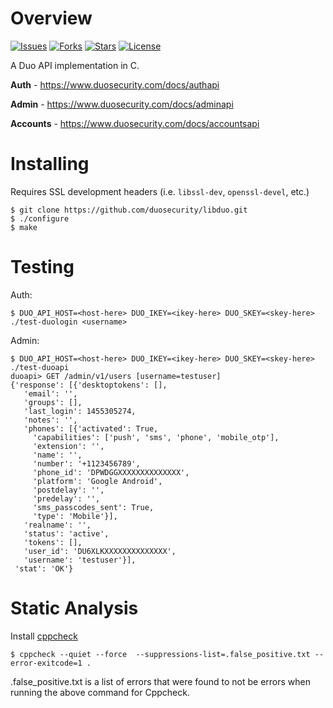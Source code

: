# Overview

[![Issues](https://img.shields.io/github/issues/duosecurity/libduo)](https://github.com/duosecurity/libduo/issues)
[![Forks](https://img.shields.io/github/forks/duosecurity/libduo)](https://github.com/duosecurity/libduo/network/members)
[![Stars](https://img.shields.io/github/stars/duosecurity/libduo)](https://github.com/duosecurity/libduo/stargazers)
[![License](https://img.shields.io/badge/License-View%20License-orange)](https://github.com/duosecurity/libduo/blob/master/LICENSE)

A Duo API implementation in C.

**Auth** - https://www.duosecurity.com/docs/authapi

**Admin** - https://www.duosecurity.com/docs/adminapi

**Accounts** - https://www.duosecurity.com/docs/accountsapi

# Installing

Requires SSL development headers (i.e. `libssl-dev`, `openssl-devel`, etc.)

```
$ git clone https://github.com/duosecurity/libduo.git
$ ./configure
$ make
```

# Testing

Auth:

```
$ DUO_API_HOST=<host-here> DUO_IKEY=<ikey-here> DUO_SKEY=<skey-here> ./test-duologin <username>
```

Admin:

```
$ DUO_API_HOST=<host-here> DUO_IKEY=<ikey-here> DUO_SKEY=<skey-here> ./test-duoapi
duoapi> GET /admin/v1/users [username=testuser]
{'response': [{'desktoptokens': [],
   'email': '',
   'groups': [],
   'last_login': 1455305274,
   'notes': '',
   'phones': [{'activated': True,
     'capabilities': ['push', 'sms', 'phone', 'mobile_otp'],
     'extension': '',
     'name': '',
     'number': '+1123456789',
     'phone_id': 'DPWDGGXXXXXXXXXXXXXX',
     'platform': 'Google Android',
     'postdelay': '',
     'predelay': '',
     'sms_passcodes_sent': True,
     'type': 'Mobile'}],
   'realname': '',
   'status': 'active',
   'tokens': [],
   'user_id': 'DU6XLKXXXXXXXXXXXXXX',
   'username': 'testuser'}],
 'stat': 'OK'}
```

# Static Analysis

Install [cppcheck](http://cppcheck.sourceforge.net/)

```
$ cppcheck --quiet --force  --suppressions-list=.false_positive.txt --error-exitcode=1 .
```
.false_positive.txt is a list of errors that were found to not be errors when running the above command for Cppcheck.
